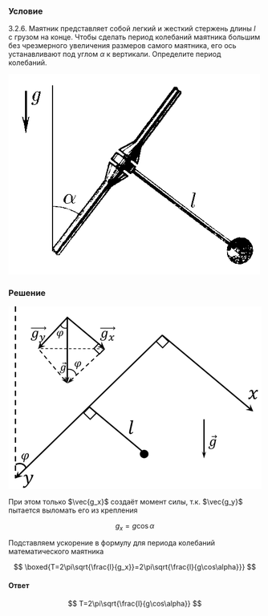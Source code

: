 ###  Условие

$3.2.6.$ Маятник представляет собой легкий и жесткий стержень длины $l$ с грузом на конце. Чтобы сделать период колебаний маятника большим без чрезмерного увеличения размеров самого маятника, его ось устанавливают под углом $\alpha$ к вертикали. Определите период колебаний.

![ К задаче $3.2.6$ |502x401, 34%](../../img/3.2.6/3.2.6.png)

### Решение

![Разобьём $\vec{g}$ на две компоненты $\vec{g_x}$ и $\vec{g_y}$|756x546, 44%](../../img/3.2.6/3.2.6_1.png)

При этом только $\vec{g_x}$ создаёт момент силы, т.к. $\vec{g_y}$ пытается выломать его из крепления

$$
g_x=g\cos\alpha
$$

Подставляем ускорение в формулу для периода колебаний математического маятника

$$
\boxed{T=2\pi\sqrt{\frac{l}{g_x}}=2\pi\sqrt{\frac{l}{g\cos\alpha}}}
$$

#### Ответ

$$
T=2\pi\sqrt{\frac{l}{g\cos\alpha}}
$$
